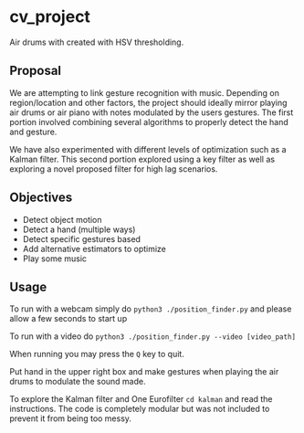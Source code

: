 # cv_project

Air drums with created with HSV thresholding.

## Proposal

We are attempting to link gesture recognition with music. Depending on region/location and other factors, the project should ideally mirror playing air drums or air piano with notes modulated by the users gestures. The first portion involved combining several algorithms to properly detect the hand and gesture. 

We have also experimented with different levels of optimization such as a Kalman filter. This second portion explored using a key filter as well as exploring a novel proposed filter for high lag scenarios.

## Objectives

* Detect object motion
* Detect a hand (multiple ways)
* Detect specific gestures based
* Add alternative estimators to optimize
* Play some music

## Usage

To run with a webcam simply do `python3 ./position_finder.py` and please allow a few seconds to start up

To run with a video do `python3 ./position_finder.py --video [video_path]`

When running you may press the `Q` key to quit.

Put hand in the upper right box and make gestures when playing the air drums to modulate the sound made.


To explore the Kalman filter and One Eurofilter `cd kalman` and read the instructions. The code is completely modular but was not included to prevent it from being too messy.
